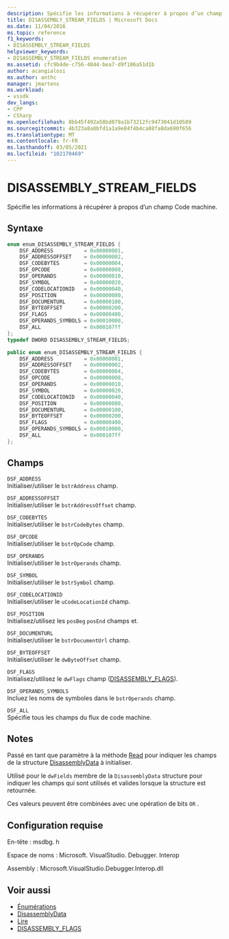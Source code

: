```yaml
---
description: Spécifie les informations à récupérer à propos d’un champ Code machine.
title: DISASSEMBLY_STREAM_FIELDS | Microsoft Docs
ms.date: 11/04/2016
ms.topic: reference
f1_keywords:
- DISASSEMBLY_STREAM_FIELDS
helpviewer_keywords:
- DISASSEMBLY_STREAM_FIELDS enumeration
ms.assetid: cfc9b4de-c756-4844-bea7-d9f186a51d1b
author: acangialosi
ms.author: anthc
manager: jmartens
ms.workload:
- vssdk
dev_langs:
- CPP
- CSharp
ms.openlocfilehash: 8bb45f492a58bd079a1b73212fc9473041d10589
ms.sourcegitcommit: 4b323a8a8bfd1a1a9e84f4b4ca88fa8da690f656
ms.translationtype: MT
ms.contentlocale: fr-FR
ms.lasthandoff: 03/05/2021
ms.locfileid: "102170469"
---
```

# <a name="disassembly_stream_fields"></a>DISASSEMBLY_STREAM_FIELDS
Spécifie les informations à récupérer à propos d’un champ Code machine.

## <a name="syntax"></a>Syntaxe

```cpp
enum enum_DISASSEMBLY_STREAM_FIELDS {
    DSF_ADDRESS          = 0x00000001,
    DSF_ADDRESSOFFSET    = 0x00000002,
    DSF_CODEBYTES        = 0x00000004,
    DSF_OPCODE           = 0x00000008,
    DSF_OPERANDS         = 0x00000010,
    DSF_SYMBOL           = 0x00000020,
    DSF_CODELOCATIONID   = 0x00000040,
    DSF_POSITION         = 0x00000080,
    DSF_DOCUMENTURL      = 0x00000100,
    DSF_BYTEOFFSET       = 0x00000200,
    DSF_FLAGS            = 0x00000400,
    DSF_OPERANDS_SYMBOLS = 0x00010000,
    DSF_ALL              = 0x000107ff
};
typedef DWORD DISASSEMBLY_STREAM_FIELDS;
```

```csharp
public enum enum_DISASSEMBLY_STREAM_FIELDS {
    DSF_ADDRESS          = 0x00000001,
    DSF_ADDRESSOFFSET    = 0x00000002,
    DSF_CODEBYTES        = 0x00000004,
    DSF_OPCODE           = 0x00000008,
    DSF_OPERANDS         = 0x00000010,
    DSF_SYMBOL           = 0x00000020,
    DSF_CODELOCATIONID   = 0x00000040,
    DSF_POSITION         = 0x00000080,
    DSF_DOCUMENTURL      = 0x00000100,
    DSF_BYTEOFFSET       = 0x00000200,
    DSF_FLAGS            = 0x00000400,
    DSF_OPERANDS_SYMBOLS = 0x00010000,
    DSF_ALL              = 0x000107ff
};
```

## <a name="fields"></a>Champs
`DSF_ADDRESS`\
Initialiser/utiliser le `bstrAddress` champ.

`DSF_ADDRESSOFFSET`\
Initialiser/utiliser le `bstrAddressOffset` champ.

`DSF_CODEBYTES`\
Initialiser/utiliser le `bstrCodeBytes` champ.

`DSF_OPCODE`\
Initialiser/utiliser le `bstrOpCode` champ.

`DSF_OPERANDS`\
Initialiser/utiliser le `bstrOperands` champ.

`DSF_SYMBOL`\
Initialiser/utiliser le `bstrSymbol` champ.

`DSF_CODELOCATIONID`\
Initialiser/utiliser le `uCodeLocationId` champ.

`DSF_POSITION`\
Initialisez/utilisez les `posBeg` `posEnd` champs et.

`DSF_DOCUMENTURL`\
Initialiser/utiliser le `bstrDocumentUrl` champ.

`DSF_BYTEOFFSET`\
Initialiser/utiliser le `dwByteOffset` champ.

`DSF_FLAGS`\
Initialisez/utilisez le `dwFlags` champ ([DISASSEMBLY_FLAGS](../../../extensibility/debugger/reference/disassembly-flags.md)).

`DSF_OPERANDS_SYMBOLS`\
Incluez les noms de symboles dans le `bstrOperands` champ.

`DSF_ALL`\
Spécifie tous les champs du flux de code machine.

## <a name="remarks"></a>Notes
Passé en tant que paramètre à la méthode [Read](../../../extensibility/debugger/reference/idebugdisassemblystream2-read.md) pour indiquer les champs de la structure [DisassemblyData](../../../extensibility/debugger/reference/disassemblydata.md) à initialiser.

Utilisé pour le `dwFields` membre de la `DisassemblyData` structure pour indiquer les champs qui sont utilisés et valides lorsque la structure est retournée.

Ces valeurs peuvent être combinées avec une opération de bits `OR` .

## <a name="requirements"></a>Configuration requise
En-tête : msdbg. h

Espace de noms : Microsoft. VisualStudio. Debugger. Interop

Assembly : Microsoft.VisualStudio.Debugger.Interop.dll

## <a name="see-also"></a>Voir aussi
- [Énumérations](../../../extensibility/debugger/reference/enumerations-visual-studio-debugging.md)
- [DisassemblyData](../../../extensibility/debugger/reference/disassemblydata.md)
- [Lire](../../../extensibility/debugger/reference/idebugdisassemblystream2-read.md)
- [DISASSEMBLY_FLAGS](../../../extensibility/debugger/reference/disassembly-flags.md)
